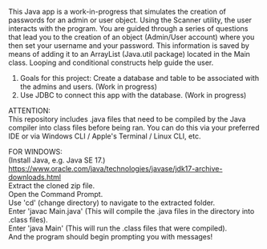 This Java app is a work-in-progress that simulates the creation of passwords for an admin or user object. Using the Scanner utility, the user interacts with the program.
You are guided through a series of questions that lead you to the creation of an object (Admin/User account) where you then set your username and your password.
This information is saved by means of adding it to an ArrayList (Java.util package) located in the Main class. Looping and conditional constructs help guide the user.

1. Goals for this project: Create a database and table to be associated with the admins and users. (Work in progress)
2. Use JDBC to connect this app with the database. (Work in progress)

ATTENTION:\
This repository includes .java files that need to be compiled by the Java compiler into class files before being ran.
You can do this via your preferred IDE or via Windows CLI / Apple's Terminal / Linux CLI, etc.

FOR WINDOWS:\
(Install Java, e.g. Java SE 17.)\
https://www.oracle.com/java/technologies/javase/jdk17-archive-downloads.html \
Extract the cloned zip file.\
Open the Command Prompt.\
Use 'cd' (change directory) to navigate to the extracted folder.\
Enter 'javac Main.java' (This will compile the .java files in the directory into .class files).\
Enter 'java Main' (This will run the .class files that were compiled).\
And the program should begin prompting you with messages!
